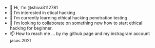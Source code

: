 - 👋 Hi, I’m @shiva3112781
- 👀 I’m interested in etical hacking 
- 🌱 I’m currently learning ethical hacking penetration testing .
- 💞️ I’m looking to collaborate on something new how to start ethical hacking for beginner.
- 📫 How to reach me ... by my github page and my instragram account jasos.2021

<!---
shiva3112781/shiva3112781 is a ✨ special ✨ repository because its `README.md` (this file) appears on your GitHub profile.
You can click the Preview link to take a look at your changes.
--->
